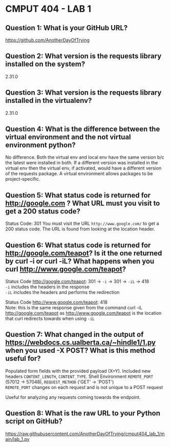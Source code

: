 # CMPUT 404 - LAB 1

## Question 1: What is your GitHub URL?

https://github.com/AnotherDayOfTrying

## Question 2: What version is the requests library installed on the system?

2.31.0

## Question 3: What version is the requests library installed in the virtualenv?

2.31.0

## Question 4: What is the difference between the virtual environment and the not virtual environment python?

No difference. Both the virtual env and local env have the same version b/c the latest were installed in both. If a different version was installed in the virtual env then the virtual env, if activated, would have a different version of the requests package. A virtual environment allows packages to be project-specific.

## Question 5: What status code is returned for http://google.com ? What URL must you visit to get a 200 status code?

Status Code: 301
You must visit the URL `http://www.google.com/` to get a 200 status code. The URL is found from looking at the location header.

## Question 6: What status code is returned for http://google.com/teapot? Is it the one returned by curl -i or curl -iL? What happens when you curl http://www.google.com/teapot?

Status Code http://google.com/teapot: 301 -> `-i` -> 301 -> `-iL` -> 418  
`-i` includes the headers in the response  
`-iL` includes the headers and performs the redirection

Status Code http://www.google.com/teapot: 418  
Note: this is the same response given from the command curl -iL http://google.com/teapot as http://www.google.com/teapot is the location that curl redirects towards when using `-iL`

## Question 7: What changed in the output of https://webdocs.cs.ualberta.ca/~hindle1/1.py when you used -X POST? What is this method useful for?

Populated form fields with the provided payload (X=Y). Included new headers `CONTENT_LENGTH`, `CONTENT_TYPE`. Shell Environment `REMOTE_PORT` (57012 -> 57048), `REQUEST_METHOD` ('GET' -> 'POST')  
`REMOTE_PORT` changes on each request and is not unique to a POST request

Useful for analyzing any requests coming towards the endpoint.

## Question 8: What is the raw URL to your Python script on GitHub?

https://raw.githubusercontent.com/AnotherDayOfTrying/cmput404_lab_1/main/lab_1.py
